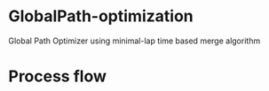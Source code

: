 # GlobalPath-optimization
Global Path Optimizer using minimal-lap time based merge algorithm

# Process flow